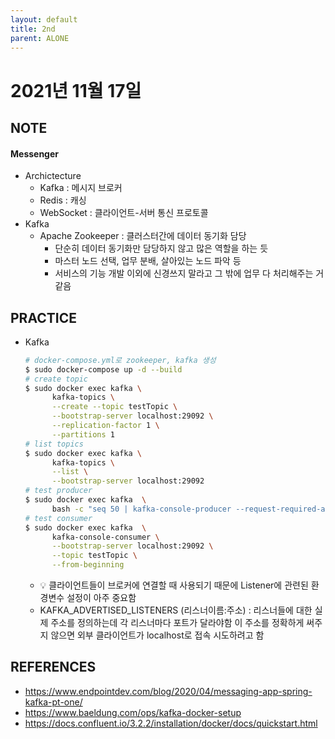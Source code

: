 ```yaml
---
layout: default
title: 2nd
parent: ALONE
---
```


# 2021년 11월 17일

## NOTE
#### Messenger
- Archictecture
  - Kafka : 메시지 브로커
  - Redis : 캐싱
  - WebSocket : 클라이언트-서버 통신 프로토콜
- Kafka
  - Apache Zookeeper : 클러스터간에 데이터 동기화 담당
    - 단순히 데이터 동기화만 담당하지 않고 많은 역할을 하는 듯
    - 마스터 노드 선택, 업무 분배, 살아있는 노드 파악 등
    - 서비스의 기능 개발 이외에 신경쓰지 말라고 그 밖에 업무 다 처리해주는 거 같음

## PRACTICE
- Kafka
  ```bash
  # docker-compose.yml로 zookeeper, kafka 생성
  $ sudo docker-compose up -d --build
  # create topic
  $ sudo docker exec kafka \
        kafka-topics \
        --create --topic testTopic \
        --bootstrap-server localhost:29092 \
        --replication-factor 1 \
        --partitions 1
  # list topics
  $ sudo docker exec kafka \
        kafka-topics \
        --list \
        --bootstrap-server localhost:29092
  # test producer
  $ sudo docker exec kafka  \
        bash -c "seq 50 | kafka-console-producer --request-required-acks 1 --broker-list localhost:29092 --topic testTopic && echo 'Produced 50 messages.'"
  # test consumer
  $ sudo docker exec kafka  \
        kafka-console-consumer \
        --bootstrap-server localhost:29092 \
        --topic testTopic \
        --from-beginning
  ```
  - 💡 클라이언트들이 브로커에 연결할 때 사용되기 때문에 Listener에 관련된 환경변수 설정이 아주 중요함
  - KAFKA_ADVERTISED_LISTENERS (리스너이름:주소) : 리스너들에 대한 실제 주소를 정의하는데 각 리스너마다 포트가 달라야함 이 주소를 정확하게 써주지 않으면 외부 클라이언트가 localhost로 접속 시도하려고 함

## REFERENCES
- https://www.endpointdev.com/blog/2020/04/messaging-app-spring-kafka-pt-one/
- https://www.baeldung.com/ops/kafka-docker-setup
- https://docs.confluent.io/3.2.2/installation/docker/docs/quickstart.html
